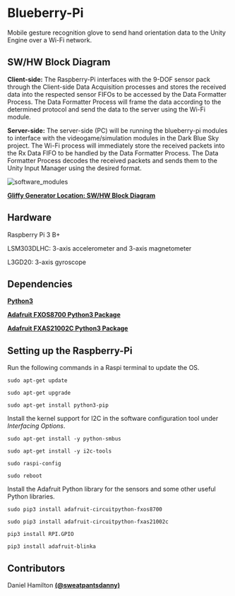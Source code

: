 # Blueberry-Pi
Mobile gesture recognition glove to send hand orientation data to the Unity Engine over a Wi-Fi network.

## SW/HW Block Diagram

**Client-side:** The Raspberry-Pi interfaces with the 9-DOF sensor pack through the Client-side Data Acquisition processes and stores the received data into the respected sensor FIFOs to be accessed by the Data Formatter Process. The Data Formatter Process will frame the data according to the determined protocol and send the data to the server using the Wi-Fi module.

**Server-side:** The server-side (PC) will be running the blueberry-pi modules to interface with the videogame/simulation modules in the Dark Blue Sky project. The Wi-Fi process will immediately store the received packets into the Rx Data FIFO to be handled by the Data Formatter Process. The Data Formatter Process decodes the received packets and sends them to the Unity Input Manager using the desired format.

![software_modules](https://user-images.githubusercontent.com/40513675/58389317-849c5b80-7ff7-11e9-9c26-4210e3a6e92f.jpg)

[**Gliffy Generator Location: SW/HW Block Diagram**](https://github.com/bluegrs/blueberry-pi/tree/server/docs/gliffy)

## Hardware
Raspberry Pi 3 B+

LSM303DLHC: 3-axis accelerometer and 3-axis magnetometer

L3GD20: 3-axis gyroscope

## Dependencies
[**Python3**](https://www.python.org/downloads/)

[**Adafruit FXOS8700 Python3 Package**](https://github.com/adafruit/Adafruit_CircuitPython_FXOS8700)

[**Adafruit FXAS21002C Python3 Package**](https://github.com/adafruit/Adafruit_CircuitPython_FXAS21002C)

## Setting up the Raspberry-Pi

Run the following commands in a Raspi terminal to update the OS.

```
sudo apt-get update

sudo apt-get upgrade

sudo apt-get install python3-pip
```
Install the kernel support for I2C in the software configuration tool under _Interfacing Options_.

```
sudo apt-get install -y python-smbus

sudo apt-get install -y i2c-tools

sudo raspi-config

sudo reboot
```

Install the Adafruit Python library for the sensors and some other useful Python libraries.

```
sudo pip3 install adafruit-circuitpython-fxos8700

sudo pip3 install adafruit-circuitpython-fxas21002c

pip3 install RPI.GPIO

pip3 install adafruit-blinka
```

## Contributors
Daniel Hamilton [**(@sweatpantsdanny)**](https://github.com/sweatpantsdanny)
